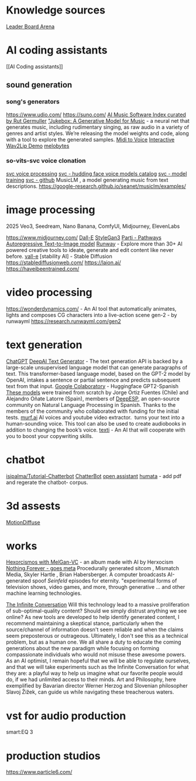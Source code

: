 
# Knowledge sources
[Leader Board Arena](https://lmarena-ai/chatbot-arena-leaderboard)
# AI coding assistants
[[AI Coding assistants]]
## sound generation
### song's generators
https://www.udio.com/
https://suno.com/
[AI Music Software Index curated by Rut Germuller](https://docs.google.com/spreadsheets/d/1i2tKVc1iJqmQ0CwwmtIN5Cb16qdTFMl8kFWVuKH3VFk/edit#gid=354150603)
["Jukebox: A Generative Model for Music](https://github.com/openai/jukebox/) - a neural net that generates music, including rudimentary singing, as raw audio in a variety of genres and artist styles. We’re releasing the model weights and code, along with a tool to explore the generated samples.
[Midi to Voice](https://github.com/mathigatti/midi2voice)
[Interactive Wav2Lip Demo](https://bhaasha.iiit.ac.in/lipsync/)
[melobytes](https://melobytes.com/)
### so-vits-svc voice clonation
[svc voice processing](https://colab.research.google.com/drive/1128nhe0empM7u4uo5hbZx5lqjgjG1OSf#scrollTo=oFr2MWaQfR6X)
[svc - hudding face voice models  catalog](https://huggingface.co/QuickWick/Music-AI-Voices/tree/main)
[svc - model training](https://colab.research.google.com/drive/1r9pmTyVepvRn4pohadPEizKY0zoA9E2x?usp=sharing)
[svc - github](https://github.com/svc-develop-team/so-vits-svc)
MusicLM , a model generating music from text descriptions.
https://google-research.github.io/seanet/musiclm/examples/
# image processing

2025
Veo3, Seedream, Nano Banana, ComfyUI, Midjourney, ElevenLabs 

https://www.midjourney.com/
[Dall-E](https://huggingface.co/spaces/dalle-mini/dalle-mini)
[StyleGan3](https://github.com/NVlabs/stylegan3)
[Parti - Pathways Autoregressive Text-to-Image model](https://github.com/google-research/parti)
[Runway](https://runwayml.com/) - Explore more than 30+ AI powered creative tools to ideate, generate and edit content like never before.
[vall-e](https://valle-demo.github.io/)
[stability AI] - Stable Diffusion
https://stablediffusionweb.com/
https://laion.ai/
https://haveibeentrained.com/
# video processing
https://wonderdynamics.com/  - An AI tool that automatically animates, lights and composes CG characters into a live-action scene
gen-2 - by runwayml
https://research.runwayml.com/gen2
# text generation

[ChatGPT](https://chat.openai.com/chat)
[DeepAI Text Generator](https://deepai.org/machine-learning-model/text-generator) - The text generation API is backed by a large-scale unsupervised language model that can generate paragraphs of text. This transformer-based language model, based on the GPT-2 model by OpenAI, intakes a sentence or partial sentence and predicts subsequent text from that input.
[Google Colaboratory](https://colab.research.google.com/drive/1O6dii5zQVWON1pTrDYmNdVy4tF9ZqBB0#scrollTo=wvQyJu_IJUHr) - Huggingface GPT2-Spanish [These models](https://huggingface.co/DeepESP) were trained from scratch by Jorge Ortiz Fuentes (Chile) and Alejandro Oñate Latorre (Spain), members of [DeepESP](https://t.me/joinchat/VoEp1bPrDYEexc6h), an open-source community on Natural Language Processing in Spanish. Thanks to the members of the community who collaborated with funding for the initial tests.
[murf.ai](https://murf.ai) AI voices and youtube video extractor.
 turns your text into a human-sounding voice. This tool can also be used to create audiobooks in addition to changing the book’s voice.
[texti](https://chrome.google.com/webstore/detail/texti/hdfpikgminknioaacfllhjjjhifoemhk) - An AI that will cooperate with you to boost your copywriting skills.
# chatbot
[isipalma/Tutorial-Chatterbot](https://github.com/isipalma/Tutorial-Chatterbot)
[ChatterBot](https://github.com/gunthercox/ChatterBot)
[open assistant](https://open-assistant.io)
[humata](https://app.humata.ai/) - add pdf and regerate the chatbot- corpus.
# 3d assests
[MotionDiffuse](https://mingyuan-zhang.github.io/projects/MotionDiffuse.html)
# works
[Hexorcismos with MelGan-VC](https://hexorcismos.bandcamp.com/album/-) - an album made with AI by Herxocism
[Nothing,Forever - goes meta](https://m.twitch.tv/watchmeforever/clip/EnthusiasticBrainyTrollOMGScoots-190YbTxz136jR5bQ)  Procedurally generated sitcom , Mismatch Media, Skyler Hartle , Brian Habersberger. A computer broadcasts AI-generated spoof _Seinfeld_ episodes for eternity. "experimental forms of television shows, video games, and more, through generative ... and other machine learning technologies.

[The Infinite Conversation](https://infiniteconversation.com/) Will this technology lead to a massive proliferation of sub-optimal-quality content? Should we simply distrust anything we see online? As new tools are developed to help identify generated content, I recommend maintaining a skeptical stance, particularly when the source/channel of information doesn't seem reliable and when the claims seem preposterous or outrageous.
Ultimately, I don't see this as a technical problem, but as a human one. We all share a duty to educate the coming generations about the new paradigm while focusing on forming compassionate individuals who would not misuse these awesome powers.
As an AI optimist, I remain hopeful that we will be able to regulate ourselves, and that we will take experiments such as the Infinite Conversation for what they are: a playful way to help us imagine what our favorite people would do, if we had unlimited access to their minds. Art and Philosophy, here exemplified by Bavarian director Werner Herzog and Slovenian philosopher Slavoj Žižek, can guide us while navigating these treacherous waters.
# vst for audio production

smart:EQ 3


# production studios
https://www.particle6.com/
